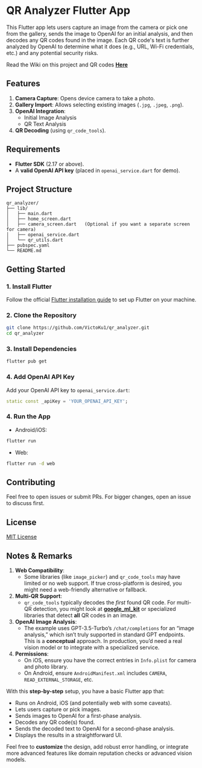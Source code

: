 # QR Analyzer Flutter App

This Flutter app lets users capture an image from the camera or pick one from the gallery, sends the image to OpenAI for an initial analysis, and then decodes any QR codes found in the image. Each QR code's text is further analyzed by OpenAI to determine what it does (e.g., URL, Wi-Fi credentials, etc.) and any potential security risks.

Read the Wiki on this project and QR codes [**Here**](https://github.com/VictoKu1/qr_analyzer.wiki.git)

## Features

1. **Camera Capture**: Opens device camera to take a photo.
2. **Gallery Import**: Allows selecting existing images (`.jpg`, `.jpeg`, `.png`).
3. **OpenAI Integration**:
   - Initial Image Analysis
   - QR Text Analysis
4. **QR Decoding** (using `qr_code_tools`).

## Requirements

- **Flutter SDK** (2.17 or above).  
- A **valid OpenAI API key** (placed in `openai_service.dart` for demo).

## Project Structure

```
qr_analyzer/
├── lib/
│   ├── main.dart
│   ├── home_screen.dart
│   ├── camera_screen.dart   (Optional if you want a separate screen for camera)
│   ├── openai_service.dart
│   └── qr_utils.dart
├── pubspec.yaml
└── README.md
```

## Getting Started

### 1. Install Flutter

Follow the official [Flutter installation guide](https://flutter.dev/docs/get-started/install) to set up Flutter on your machine.

### 2. Clone the Repository

```bash
git clone https://github.com/VictoKu1/qr_analyzer.git
cd qr_analyzer
```

### 3. Install Dependencies

```bash
flutter pub get
```
### 4. Add OpenAI API Key

Add your OpenAI API key to `openai_service.dart`:

```dart
static const _apiKey = 'YOUR_OPENAI_API_KEY';
```

### 4. Run the App
- Android/iOS:

```bash
flutter run
```

- Web:

```bash
flutter run -d web
```

## Contributing

Feel free to open issues or submit PRs. For bigger changes, open an issue to discuss first.

## License

[MIT License](LICENSE)


## Notes & Remarks

1. **Web Compatibility**:  
   - Some libraries (like `image_picker`) and `qr_code_tools` may have limited or no web support. If true cross-platform is desired, you might need a web-friendly alternative or fallback.  
2. **Multi-QR Support**:  
   - `qr_code_tools` typically decodes the *first* found QR code. For multi-QR detection, you might look at [**google_ml_kit**](https://pub.dev/packages/google_ml_kit) or specialized libraries that detect **all** QR codes in an image.  
3. **OpenAI Image Analysis**:  
   - The example uses GPT-3.5-Turbo’s `/chat/completions` for an “image analysis,” which isn’t truly supported in standard GPT endpoints. This is a **conceptual** approach. In production, you’d need a real vision model or to integrate with a specialized service.  
4. **Permissions**:  
   - On iOS, ensure you have the correct entries in `Info.plist` for camera and photo library.  
   - On Android, ensure `AndroidManifest.xml` includes `CAMERA`, `READ_EXTERNAL_STORAGE`, etc.

With this **step-by-step** setup, you have a basic Flutter app that:

- Runs on Android, iOS (and potentially web with some caveats).
- Lets users capture or pick images.
- Sends images to OpenAI for a first-phase analysis.
- Decodes any QR code(s) found.
- Sends the decoded text to OpenAI for a second-phase analysis.
- Displays the results in a straightforward UI.

Feel free to **customize** the design, add robust error handling, or integrate more advanced features like domain reputation checks or advanced vision models.
